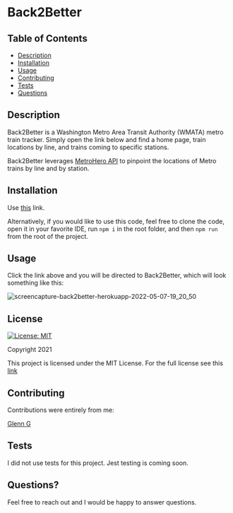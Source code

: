 # Back2Better

## Table of Contents
* [Description](#description)
* [Installation](#installation)
* [Usage](#usage)
* [Contributing](#contributing)
* [Tests](#tests)
* [Questions](#questions)

## Description

Back2Better is a Washington Metro Area Transit Authority (WMATA) metro train tracker. Simply open the link below and find a home page, train locations by line, and trains coming to specific stations.

Back2Better leverages [MetroHero API](https://dcmetrohero.com/apis) to pinpoint the locations of Metro trains by line and by station.

## Installation
Use [this](https://back2better.herokuapp.com/) link.

Alternatively, if you would like to use this code, feel free to clone the code, open it in your favorite IDE, run `npm i` in the root folder, and then `npm run` from the root of the project.

## Usage
Click the link above and you will be directed to Back2Better, which will look something like this: 

![screencapture-back2better-herokuapp-2022-05-07-19_20_50](https://user-images.githubusercontent.com/86434738/167275145-bd5e5c4d-6818-4825-a095-d5fb2200d43f.jpg)

## License
[![License: MIT](https://img.shields.io/badge/License-MIT-red.svg)](https://opensource.org/licenses/MIT)

Copyright 2021

This project is licensed under the MIT License. For the full license see this [link](https://opensource.org/licenses/MIT)

## Contributing

Contributions were entirely from me:

[Glenn G](https://github.com/ggamb)

## Tests
I did not use tests for this project. Jest testing is coming soon.

## Questions?
Feel free to reach out and I would be happy to answer questions.
